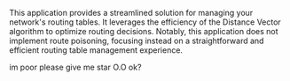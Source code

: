 This application provides a streamlined solution for managing your network's routing tables. It leverages the efficiency of the Distance Vector algorithm to optimize routing decisions. Notably, this application does not implement route poisoning, focusing instead on a straightforward and efficient routing table management experience.


im poor please give me star O.O
ok?
